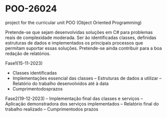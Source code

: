 # POO-26024
project for the curricular unit POO (Object Oriented Programming) 

Pretende-se que sejam desenvolvidas soluções em C# para problemas reais de complexidade moderada.
Ser ão identificadas classes, definidas estruturas de dados e implementados os principais processos que permitam suportar essas soluções. 
Pretende-se ainda contribuir para a boa redação de relatórios.


Fase1(15-11-2023)
- Classes identificadas
- Implementações  essencial das classes
– Estruturas de dados a utilizar
– Relatório do trabalho desenvolvidos até à data
- Cumprimentodosprazos

Fase2(19-12-2023)
– Implementação final das classes e serviços
– Aplicação demonstradora dos serviços implementados
– Relatório final do trabalho realizado
– Cumprimentodos prazos
